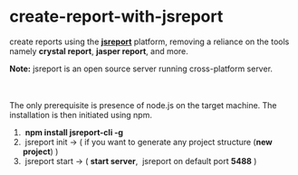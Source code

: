 # create-report-with-jsreport

create reports using the <b><a href="https://jsreport.net/">jsreport</a></b> platform, removing a reliance on the tools namely <b>crystal report</b>, <b>jasper report</b>, and more.

<b>Note:</b> jsreport is an open source server running cross-platform server.

</br>
</br>
<div>
  <span>The only prerequisite is presence of node.js on the target machine. The installation is then initiated using npm.</span>
  </br>
  <p>
      <ol>
        <li>&nbsp;<b>npm install jsreport-cli -g</b></li>
        <li>&nbsp;jsreport init &rarr; ( if you want to generate any project structure (<b>new project</b>) )</li>
        <li>&nbsp;jsreport start &rarr; ( <b>start server</b>, &nbsp;jsreport on default port <b>5488</b> )</li>
  </ol>
  </p>
</div>
